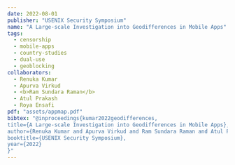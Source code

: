 ```yaml
---
date: 2022-08-01
publisher: "USENIX Security Symposium"
name: "A Large-scale Investigation into Geodifferences in Mobile Apps"
tags:
  - censorship
  - mobile-apps
  - country-studies
  - dual-use
  - geoblocking
collaborators:
  - Renuka Kumar
  - Apurva Virkud
  - <b>Ram Sundara Raman</b>
  - Atul Prakash
  - Roya Ensafi
pdf: "assets/appmap.pdf"
bibtex: "@inproceedings{kumar2022geodifferences,
title={A Large-scale Investigation into Geodifferences in Mobile Apps},
author={Renuka Kumar and Apurva Virkud and Ram Sundara Raman and Atul Prakash and Roya Ensafi},
booktitle={USENIX Security Symposium},
year={2022}
}"
---
```

